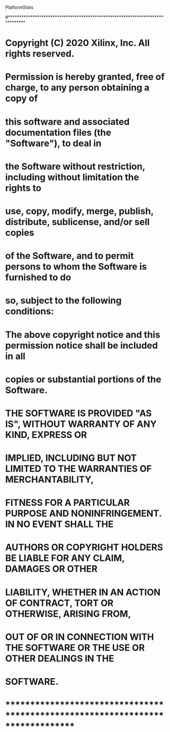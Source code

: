 PlatformStats

#*******************************************************************************
#
# Copyright (C) 2020 Xilinx, Inc.  All rights reserved.
# 
# Permission is hereby granted, free of charge, to any person obtaining a copy of
# this software and associated documentation files (the "Software"), to deal in
# the Software without restriction, including without limitation the rights to
# use, copy, modify, merge, publish, distribute, sublicense, and/or sell copies
# of the Software, and to permit persons to whom the Software is furnished to do
# so, subject to the following conditions:
# 
# The above copyright notice and this permission notice shall be included in all 
# copies or substantial portions of the Software.
# 
# THE SOFTWARE IS PROVIDED "AS IS", WITHOUT WARRANTY OF ANY KIND, EXPRESS OR
# IMPLIED, INCLUDING BUT NOT LIMITED TO THE WARRANTIES OF MERCHANTABILITY,
# FITNESS FOR A PARTICULAR PURPOSE AND NONINFRINGEMENT. IN NO EVENT SHALL THE 
# AUTHORS OR COPYRIGHT HOLDERS  BE LIABLE FOR ANY CLAIM, DAMAGES OR OTHER
# LIABILITY, WHETHER IN AN ACTION OF CONTRACT, TORT OR OTHERWISE, ARISING FROM,
# OUT OF OR IN CONNECTION WITH THE SOFTWARE OR THE USE OR OTHER DEALINGS IN THE 
# SOFTWARE.
#
# ******************************************************************************
